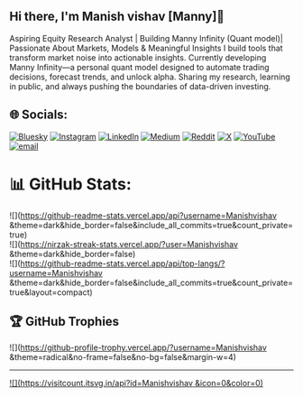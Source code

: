 ## Hi there, I'm Manish vishav [Manny]👋

Aspiring Equity Research Analyst | Building Manny Infinity (Quant model)| Passionate About Markets, Models & Meaningful Insights
I build tools that transform market noise into actionable insights. Currently developing Manny Infinity—a personal quant model designed to automate trading decisions, forecast trends, and unlock alpha. Sharing my research, learning in public, and always pushing the boundaries of data-driven investing.

## 🌐 Socials:
[![Bluesky](https://img.shields.io/badge/bluesky-0285FF?style=for-the-badge&logo=bluesky&logoColor=%23FFFFFF)](https://bsky.app/profile/Manishvishav ) [![Instagram](https://img.shields.io/badge/Instagram-%23E4405F.svg?logo=Instagram&logoColor=white)](https://instagram.com/Manishvishav ) [![LinkedIn](https://img.shields.io/badge/LinkedIn-%230077B5.svg?logo=linkedin&logoColor=white)](https://linkedin.com/in/Manishvishav ) [![Medium](https://img.shields.io/badge/Medium-12100E?logo=medium&logoColor=white)](https://medium.com/@Manishvishav ) [![Reddit](https://img.shields.io/badge/Reddit-%23FF4500.svg?logo=Reddit&logoColor=white)](https://reddit.com/user/Manishvishav ) [![X](https://img.shields.io/badge/X-black.svg?logo=X&logoColor=white)](https://x.com/Manishvishav ) [![YouTube](https://img.shields.io/badge/YouTube-%23FF0000.svg?logo=YouTube&logoColor=white)](https://youtube.com/@Manishvishav ) [![email](https://img.shields.io/badge/Email-D14836?logo=gmail&logoColor=white)](mailto:manishvishav@gmail.com) 
# 📊 GitHub Stats:
![](https://github-readme-stats.vercel.app/api?username=Manishvishav &theme=dark&hide_border=false&include_all_commits=true&count_private=true)<br/>
![](https://nirzak-streak-stats.vercel.app/?user=Manishvishav &theme=dark&hide_border=false)<br/>
![](https://github-readme-stats.vercel.app/api/top-langs/?username=Manishvishav &theme=dark&hide_border=false&include_all_commits=true&count_private=true&layout=compact)

## 🏆 GitHub Trophies
![](https://github-profile-trophy.vercel.app/?username=Manishvishav &theme=radical&no-frame=false&no-bg=false&margin-w=4)

---
[![](https://visitcount.itsvg.in/api?id=Manishvishav &icon=0&color=0)](https://visitcount.itsvg.in)

<!-- Proudly created with GPRM ( https://gprm.itsvg.in ) -->
